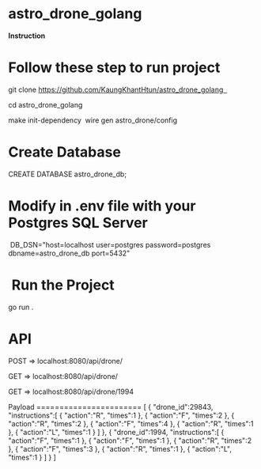 # astro_drone_golang

**Instruction**

Follow these step to run project
========================

git clone https://github.com/KaungKhantHtun/astro_drone_golang  

cd astro_drone_golang

make init-dependency  wire gen astro_drone/config


Create Database
=======================

CREATE DATABASE astro_drone_db;


Modify in .env file with your Postgres SQL Server
=====================================

 DB_DSN="host=localhost user=postgres password=postgres dbname=astro_drone_db port=5432"


 Run the Project
=======================

go run .
   

API
=======================

POST => localhost:8080/api/drone/

GET => localhost:8080/api/drone/

GET => localhost:8080/api/drone/1994  


Payload 
======================= [
   {
      "drone_id":29843,
      "instructions":[
         {
            "action":"R",
            "times":1
         },
         {
            "action":"F",
            "times":2
         },
         {
            "action":"R",
            "times":2
         },
         {
            "action":"F",
            "times":4
         },
         {
            "action":"R",
            "times":1
         },
         {
            "action":"L",
            "times":1
         }
      ]
   },
   {
      "drone_id":1994,
      "instructions":[
         {
            "action":"F",
            "times":1
         },
         {
            "action":"F",
            "times":1
         },
         {
            "action":"R",
            "times":2
         },
         {
            "action":"F",
            "times":3
         },
         {
            "action":"R",
            "times":1
         },
         {
            "action":"L",
            "times":1
         }
      ]
   }
]  




